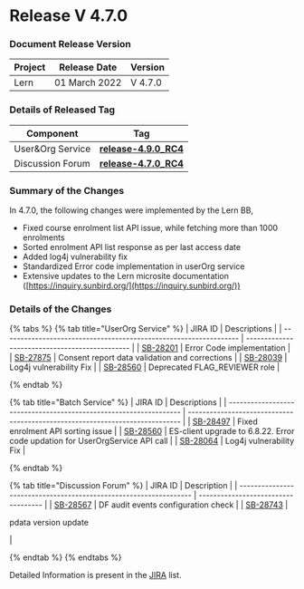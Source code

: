 # Release V 4.7.0

### Document Release Version <a href="#document-release-version" id="document-release-version"></a>

| Project | Release Date  | Version |
| ------- | ------------- | ------- |
| Lern    | 01 March 2022 | V 4.7.0 |

### Details of Released Tag

| Component         | Tag                                                                                                                  |
| ----------------- | -------------------------------------------------------------------------------------------------------------------- |
| User\&Org Service | [**release-4.9.0\_RC4** ](https://github.com/project-sunbird/sunbird-course-service/releases/tag/release-4.9.0\_RC4) |
| Discussion Forum  | [**release-4.7.0\_RC4** ](https://github.com/Sunbird-Lern/discussions-middleware/releases/tag/release-4.7.0\_RC4)    |

### **Summary of the Changes** <a href="#1.-summary-of-the-changes" id="1.-summary-of-the-changes"></a>

In 4.7.0, the following changes were implemented by the Lern BB,

* Fixed course enrolment list API issue, while fetching more than 1000 enrolments
* Sorted enrolment API list response as per last access date&#x20;
* Added log4j vulnerability fix
* Standardized Error code implementation in userOrg service
* Extensive updates to the Lern microsite documentation ([https://inquiry.sunbird.org/](https://inquiry.sunbird.org/))

### **Details of the Changes** <a href="#2.-details-of-the-changes" id="2.-details-of-the-changes"></a>

{% tabs %}
{% tab title="UserOrg Service" %}
| JIRA ID                                                           | Descriptions                                   |
| ----------------------------------------------------------------- | ---------------------------------------------- |
| [SB-28201](https://project-sunbird.atlassian.net/browse/SB-28201) | Error Code implementation                      |
| [SB-27875](https://project-sunbird.atlassian.net/browse/SB-27875) | Consent report data validation and corrections |
| [SB-28039](https://project-sunbird.atlassian.net/browse/SB-28039) | Log4j vulnerability Fix                        |
| [SB-28560](https://project-sunbird.atlassian.net/browse/SB-28560) | Deprecated FLAG\_REVIEWER role                 |


{% endtab %}

{% tab title="Batch Service" %}
| JIRA ID                                                           | Descriptions                                                                 |
| ----------------------------------------------------------------- | ---------------------------------------------------------------------------- |
| [SB-28497](https://project-sunbird.atlassian.net/browse/SB-28497) | Fixed enrolment API sorting issue                                            |
| [SB-28560](https://project-sunbird.atlassian.net/browse/SB-28560) | ES-client upgrade to 6.8.22. Error code updation for UserOrgService API call |
| [SB-28064](https://project-sunbird.atlassian.net/browse/SB-28064) | Log4j vulnerability Fix                                                      |


{% endtab %}

{% tab title="Discussion Forum" %}
| JIRA ID                                                           | Description                         |
| ----------------------------------------------------------------- | ----------------------------------- |
| [SB-28567](https://project-sunbird.atlassian.net/browse/SB-28567) | DF audit events configuration check |
| [SB-28743](https://project-sunbird.atlassian.net/browse/SB-28743) | <p>pdata version update <br></p>    |


{% endtab %}
{% endtabs %}

Detailed Information is present in the [JIRA](https://project-sunbird.atlassian.net/issues/?filter=12362) list.
